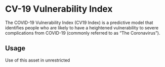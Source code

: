 # CV-19 Vulnerability Index
The COVID-19 Vulnerability Index (CV19 Index) is a predictive model that identifies people who are likely to have a heightened vulnerability to severe complications from COVID-19 (commonly referred to as “The Coronavirus”). 

## Usage
Use of this asset in unrestricted
